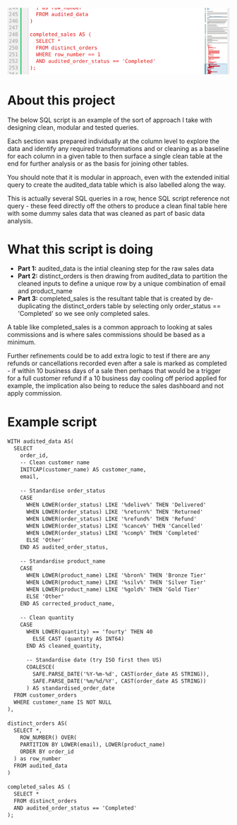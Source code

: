 ![](sql_snippet.png)

# About this project

The below SQL script is an example of the sort of approach I take with designing clean, modular and tested queries.

 

Each section was prepared individually at the column level to explore the data and identify any required transformations and or cleaning as a baseline for each column in a given table to then surface a single clean table at the end for further analysis or as the basis for joining other tables.

 

You should note that it is modular in approach, even with the extended initial query to create the audited_data table which is also labelled along the way.

 

This is actually several SQL queries in a row, hence SQL script reference not query - these feed directly off the others to produce a clean final table here with some dummy sales data that was cleaned as part of basic data analysis.

# What this script is doing

- **Part 1:** audited_data is the intial cleaning step for the raw sales data
- **Part 2:** distinct_orders is then drawing from audited_data to partition the cleaned inputs to define a unique row by a unique combination of email and product_name
- **Part 3:** completed_sales is the resultant table that is created by de-duplicating the distinct_orders table by selecting only order_status == 'Completed' so we see only completed sales.

 

A table like completed_sales is a common approach to looking at sales commissions and is where sales commissions should be based as a minimum.

 

Further refinements could be to add extra logic to test if there are any refunds or cancellations recorded even after a sale is marked as completed - if within 10 business days of a sale then perhaps that would be a trigger for a full customer refund if a 10 business day cooling off period applied for example, the implication also being to reduce the sales dashboard and not apply commission.

 
# Example script
 

```
WITH audited_data AS(
  SELECT
    order_id,
    -- Clean customer name
    INITCAP(customer_name) AS customer_name,
    email,

    -- Standardise order_status
    CASE
      WHEN LOWER(order_status) LIKE '%delive%' THEN 'Delivered'
      WHEN LOWER(order_status) LIKE '%return%' THEN 'Returned'
      WHEN LOWER(order_status) LIKE '%refund%' THEN 'Refund'
      WHEN LOWER(order_status) LIKE '%cance%' THEN 'Cancelled'
      WHEN LOWER(order_status) LIKE '%comp%' THEN 'Completed'
      ELSE 'Other'
    END AS audited_order_status,

    -- Standardise product_name
    CASE
      WHEN LOWER(product_name) LIKE '%bron%' THEN 'Bronze Tier'
      WHEN LOWER(product_name) LIKE '%silv%' THEN 'Silver Tier'
      WHEN LOWER(product_name) LIKE '%gold%' THEN 'Gold Tier'
      ELSE 'Other'
    END AS corrected_product_name,

    -- Clean quantity
    CASE
      WHEN LOWER(quantity) == 'fourty' THEN 40
        ELSE CAST (quantity AS INT64)
      END AS cleaned_quantity,

      -- Standardise date (try ISO first then US)
      COALESCE(
        SAFE.PARSE_DATE('%Y-%m-%d', CAST(order_date AS STRING)),
        SAFE.PARSE_DATE('%m/%d/%Y', CAST(order_date AS STRING))
      ) AS standardised_order_date
  FROM customer_orders
  WHERE customer_name IS NOT NULL
),

distinct_orders AS(
  SELECT *,
    ROW_NUMBER() OVER(
    PARTITION BY LOWER(email), LOWER(product_name)
    ORDER BY order_id
  ) as row_number
  FROM audited_data
)

completed_sales AS (
  SELECT *
  FROM distinct_orders
  AND audited_order_status == 'Completed'
);
```

